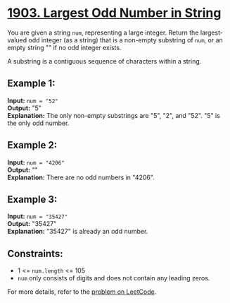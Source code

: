# [1903. Largest Odd Number in String](https://leetcode.com/problems/largest-odd-number-in-string/description/)

You are given a string `num`, representing a large integer. Return the largest-valued odd integer (as a string) that is a non-empty substring of `num`, or an empty string "" if no odd integer exists.

A substring is a contiguous sequence of characters within a string.

## Example 1:

**Input:** `num = "52"`  
**Output:** "5"  
**Explanation:** The only non-empty substrings are "5", "2", and "52". "5" is the only odd number.

## Example 2:

**Input:** `num = "4206"`  
**Output:** ""  
**Explanation:** There are no odd numbers in "4206".

## Example 3:

**Input:** `num = "35427"`  
**Output:** "35427"  
**Explanation:** "35427" is already an odd number.

## Constraints:

- 1 <= `num.length` <= 105
- `num` only consists of digits and does not contain any leading zeros.

For more details, refer to the [problem on LeetCode](https://leetcode.com/problems/largest-odd-number-in-string/description/).
